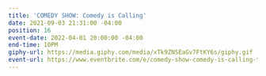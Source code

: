 ```yaml
---
title: 'COMEDY SHOW: Comedy is Calling'
date: 2021-09-03 21:31:00 -04:00
position: 16
event-date: 2022-04-01 20:00:00 -04:00
end-time: 10PM
giphy-url: https://media.giphy.com/media/xTk9ZNSEaGv7FtKY6s/giphy.gif
event-url: https://www.eventbrite.com/e/comedy-show-comedy-is-calling-tickets-311848125137
---
```


